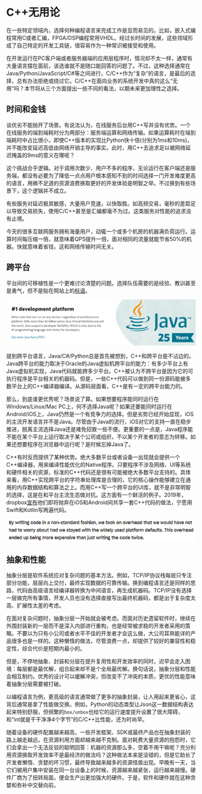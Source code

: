 # C++无用论

在一些特定领域内，选择何种编程语言来完成工作是显而易见的。比如，嵌入式编程常用C或者汇编，FPGA/DSP编程常用VHDL。经过长时间的发展，这些领域形成了自己特定的开发工具链，很容易作为一种常识被接受和使用。

在开发运行在PC客户端或者服务器端的应用层程序时，情况却不太一样，通常有大量语言摆在面前，该选谁就不是随口能回答的问题了。不过，这种选择通常在Java/Python/JavaScript/C#等之间进行，C/C++作为“复杂”的语言，是最后的选择，总有办法拒绝或绕过它。C/C++在面向业务的系统开发中真的这么“无用”吗？本节将从三个方面提出一些不同的看法，以期未来更加理性之选择。

## 时间和金钱

谈优劣不能抛开了场景。有说法认为，在线服务后台用C++写并没有优势。一个在线服务的端到端耗时分为两部分：服务端运算和网络传输。如果运算耗时在端到端耗时中占比很小，即使C++版本的实现比Python快十倍(分别为1ms和10ms)，并不能改变延迟高低由网络开销主导的事实。此时，用C++去追求足以被网络延迟掩盖的9ms的意义在哪呢？

这个挑战合乎逻辑。对于调用次数少、用户不多的程序，无论运行在客户端还是服务端，都没有必要为了降低一点点用户根本感知不到的时间选择一门开发难度更高的语言，用微不足道的资源浪费换取更好的开发体验是明智之举。不过换到有些场景下，这个逻辑并不成立。

有些服务对延迟极其敏感，大量用户竞速，以快取胜。如高频交易，毫秒的差距足以导致交易损失，使用C/C++甚至是汇编都毫不为过。这类服务对性能的追求没有止境。

今天的很多互联网服务拥有海量用户，动辄一个或多个机房的机器满负荷运行。运算时间每压缩一倍，就意味着QPS提升一倍，面对相同的流量就能节省50%的机器。快就意味着省钱，这和网络传输时间无关。

## 跨平台

平台间的可移植性是一个更难讨论清楚的问题。选择队伍需要的是经验、教训甚至是勇气，但不是贴在网站上的[标语](https://www.oracle.com/java/)。

![Java](java.png)

提到跨平台语言，Java/C#/Python总是首先被想到，C++和跨平台是不沾边的。Java跨平台的能力取决于Oracle的Java虚拟机跨平台的能力：有多少平台上有Java虚拟机实现，Java代码就能跨多少平台。C++被认为不跨平台是因为它的可执行程序是平台相关的机器码。但是，一些C++代码可以做到同一份源码能被多数平台上的C++编译器编译。从源码层面看，C++是有一定的跨平台能力的。

那么，到底谁更优秀呢？场景说了算。如果想要程序能同时运行在Windows/Linux/Mac PC上，何不选择Java呢？如果还要能同时运行在Android/iOS上，Java仍然是一个有竞争力的选择。但是劣势已经开始显现，iOS的主流开发语言并不是Java。尽管由于Java的流行，iOS对它的支持一直在稳步推进，脱离主流选择Java还是难免招致一些不便。更重要的一点是，Java程序能不能在某个平台上运行取决于某个公司或组织，不以某个开发者的意志为转移。如果还想要程序在浏览器中运行呢？是时候忘掉Java了。

C++有时反而提供了某种优势。绝大多数平台或者设备一出现就会提供一个C++编译器，用来编译性能优化的Native程序。只要程序不涉及网络、UI等系统和硬件相关的资源，标准的C++代码还是很有可能被绝大多数平台支持的。具体来看，用C++实现跨平台的字符串处理库是合理的，它的核心操作能够建立在通用的内存数据结构和算法之上。而用C++写一个跨平台的UI库，就不是非常明智的选择，这是在和平台主流生态做对抗。这方面有一个鲜活的例子。2019年，dropbox[宣布](https://dropbox.tech/mobile/the-not-so-hidden-cost-of-sharing-code-between-ios-and-android)他们即将抛弃在iOS和Android间共享一套C++代码的做法，宁愿用Swift和Kotlin写两遍代码。

![The Hidden Cost of Sharing Code between iOS and Android](dropbox_abandon_cpp.png)

## 抽象和性能

抽象分层是软件系统应对复杂问题的基本方法。例如，TCP/IP协议栈每层只专注部分功能，层层向上交付，最终实现数据的可靠传输。换到编程语言还是同样的思路，代码由高级语言经编译器转换为中间语言，再生成机器码。TCP/IP没有选择一层做完所有事情，开发人员也没有选择直接写出最终机器码，都是出于复杂度太高、扩展性太差的考虑。

在面对复杂问题时，抽象分层一开始就会被考虑。而面对历史遗留软件时，继续在外围封装新的一层而不是深入内部进行重构，也是经常被求稳的开发者采用的策略。不要以为只有小公司或者水平不佳的开发者才会这么做，大公司耳熟能详的产品很多也是一样的。这种懒惰的做法，尽管浪费一点，却提供了较好的兼容性和稳定性，综合代价是短期内最小的。

但是，不停地抽象、封装和分层在提升复用性和开发效率的同时，迟早会走入困境：每层都是最优解，组合起来却不是个全局最优解。换句话说，抽象分层和性能会相互制约。优秀的设计可以缓解冲突，但改变不了冲突的本质，更优的性能意味着抽象分层需要被打破。

以编程语言为例，更高级的语言通常做了更多的抽象封装，让人用起来更省心，这背后通常是拿了性能做交换。例如，Python的动态类型让Json这一数据结构表达起来特别舒服，但频繁的`box/unbox`也给它的运行速度提升设置了很大障碍，和“int就是干干净净4个字节”的C/C++比性能，还为时尚早。

随着设备的硬件配置越来越高，一些开发框架、SDK或最终产品也在抽象封装的路上越走越远，在资源利用方面却越来越不克制。面对耗费大量资源的抱怨时，它们会拿出一个无法反驳的聪明回答：机器的资源那么多，空着不用干嘛呢？充分利用资源换取开发效率不是最经济的做法吗？这种做法本来是没错的，但是它助长了开发者懒惰、贪婪的坏习惯，最终导致越来越多的资源怪兽出现。早晚有一天，当它们被用户集中安装在同一台设备上的时候，资源越来越紧张，运行越来越慢。硬件厂商为了扭转局面，便会生产出更加强大的硬件。于是，软件和硬件就在这种贪婪和弥补中交替向前。
